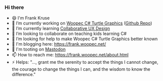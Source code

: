 ### Hi there

- 😄 I'm Frank Kruse
- 🔭 I’m currently working on [Woopec C# Turtle Graphics](https://frank.woopec.net/woopec_docs/WoopecIntro.html) ([Github Repo](https://github.com/FrankFK/WoopecGraphics))
- 🌱 I’m currently learning [Collaborative UX Design](http://www.collaborative-uxdesign.com/)
- 👯 I’m looking to collaborate on teaching kids learning C#
- 🤔 I’m looking for help to make Woopec C# Turtle Graphics better known 
- 💬 I'm blogging here: https://frank.woopec.net/
- 🦣 I'm tooting on <a rel="me" href="https://fosstodon.org/@FrankKruse">Mastodon</a>
- 📫 How to reach me: https://frank.woopec.net/about.html
- ⚡ Helps: "..., grant me the serenity to accept the things I cannot change, the courage to change the things I can, and the wisdom to know the difference."

<!--
**FrankFK/FrankFK** is a ✨ _special_ ✨ repository because its `README.md` (this file) appears on your GitHub profile.

Here are some ideas to get you started:

- 🔭 I’m currently working on ...
- 🌱 I’m currently learning ...
- 👯 I’m looking to collaborate on ...
- 🤔 I’m looking for help with ...
- 💬 Ask me about ...
- 📫 How to reach me: ...
- 😄 Pronouns: ...
- ⚡ Fun fact: ...
-->
